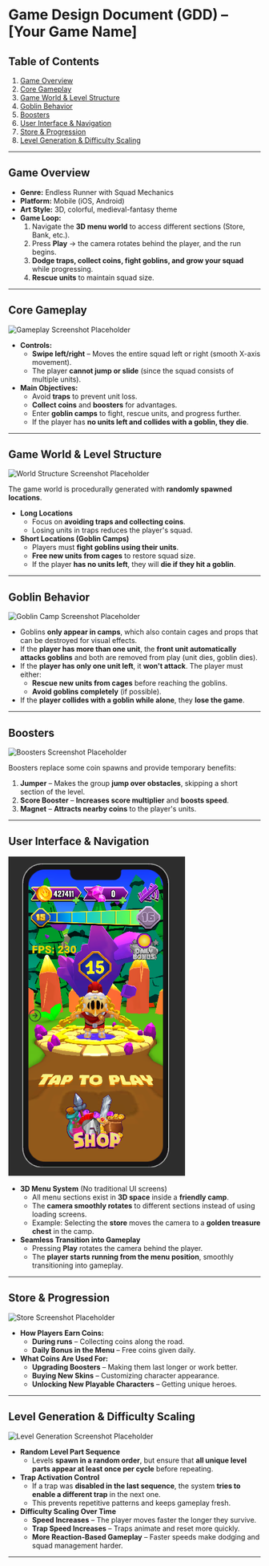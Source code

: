 # **Game Design Document (GDD) – [Your Game Name]**

## **Table of Contents**
1. [Game Overview](#game-overview)
2. [Core Gameplay](#core-gameplay)
3. [Game World & Level Structure](#game-world--level-structure)
4. [Goblin Behavior](#goblin-behavior)
5. [Boosters](#boosters)
6. [User Interface & Navigation](#user-interface--navigation)
7. [Store & Progression](#store--progression)
8. [Level Generation & Difficulty Scaling](#level-generation--difficulty-scaling)

---

## **Game Overview**
- **Genre:** Endless Runner with Squad Mechanics  
- **Platform:** Mobile (iOS, Android)  
- **Art Style:** 3D, colorful, medieval-fantasy theme  
- **Game Loop:**
  1. Navigate the **3D menu world** to access different sections (Store, Bank, etc.).
  2. Press **Play** → the camera rotates behind the player, and the run begins.
  3. **Dodge traps, collect coins, fight goblins, and grow your squad** while progressing.
  4. **Rescue units** to maintain squad size.

---

## **Core Gameplay**
![Gameplay Screenshot Placeholder](path/to/gameplay-screenshot.png)

- **Controls:**
  - **Swipe left/right** – Moves the entire squad left or right (smooth X-axis movement).
  - The player **cannot jump or slide** (since the squad consists of multiple units).
- **Main Objectives:**
  - Avoid **traps** to prevent unit loss.
  - **Collect coins** and **boosters** for advantages.
  - Enter **goblin camps** to fight, rescue units, and progress further.
  - If the player has **no units left and collides with a goblin, they die**.

---

## **Game World & Level Structure**
![World Structure Screenshot Placeholder](path/to/world-structure-screenshot.png)

The game world is procedurally generated with **randomly spawned locations**.
- **Long Locations**
  - Focus on **avoiding traps and collecting coins**.
  - Losing units in traps reduces the player's squad.
- **Short Locations (Goblin Camps)**
  - Players must **fight goblins using their units**.
  - **Free new units from cages** to restore squad size.
  - If the player **has no units left**, they will **die if they hit a goblin**.

---

## **Goblin Behavior**
![Goblin Camp Screenshot Placeholder](path/to/goblin-camp-screenshot.png)

- Goblins **only appear in camps**, which also contain cages and props that can be destroyed for visual effects.  
- If the **player has more than one unit**, the **front unit automatically attacks goblins** and both are removed from play (unit dies, goblin dies).  
- If the **player has only one unit left**, it **won't attack**. The player must either:  
  - **Rescue new units from cages** before reaching the goblins.  
  - **Avoid goblins completely** (if possible).  
- If the **player collides with a goblin while alone**, they **lose the game**.

---

## **Boosters**
![Boosters Screenshot Placeholder](path/to/boosters-screenshot.png)

Boosters replace some coin spawns and provide temporary benefits:
1. **Jumper** – Makes the group **jump over obstacles**, skipping a short section of the level.
2. **Score Booster** – **Increases score multiplier** and **boosts speed**.
3. **Magnet** – **Attracts nearby coins** to the player's units.

---

## **User Interface & Navigation**
![Menu Screenshot Placeholder](./images/menu-screenshot.PNG)

- **3D Menu System** (No traditional UI screens)
  - All menu sections exist in **3D space** inside a **friendly camp**.
  - The **camera smoothly rotates** to different sections instead of using loading screens.
  - Example: Selecting the **store** moves the camera to a **golden treasure chest** in the camp.
- **Seamless Transition into Gameplay**
  - Pressing **Play** rotates the camera behind the player.
  - The **player starts running from the menu position**, smoothly transitioning into gameplay.

---

## **Store & Progression**
![Store Screenshot Placeholder](path/to/store-screenshot.png)

- **How Players Earn Coins:**
  - **During runs** – Collecting coins along the road.
  - **Daily Bonus in the Menu** – Free coins given daily.
- **What Coins Are Used For:**
  - **Upgrading Boosters** – Making them last longer or work better.
  - **Buying New Skins** – Customizing character appearance.
  - **Unlocking New Playable Characters** – Getting unique heroes.

---

## **Level Generation & Difficulty Scaling**
![Level Generation Screenshot Placeholder](path/to/level-generation-screenshot.png)

- **Random Level Part Sequence**  
  - Levels **spawn in a random order**, but ensure that **all unique level parts appear at least once per cycle** before repeating.  
- **Trap Activation Control**  
  - If a trap was **disabled in the last sequence**, the system **tries to enable a different trap** in the next one.  
  - This prevents repetitive patterns and keeps gameplay fresh.  
- **Difficulty Scaling Over Time**  
  - **Speed Increases** – The player moves faster the longer they survive.  
  - **Trap Speed Increases** – Traps animate and reset more quickly.  
  - **More Reaction-Based Gameplay** – Faster speeds make dodging and squad management harder.  

---

